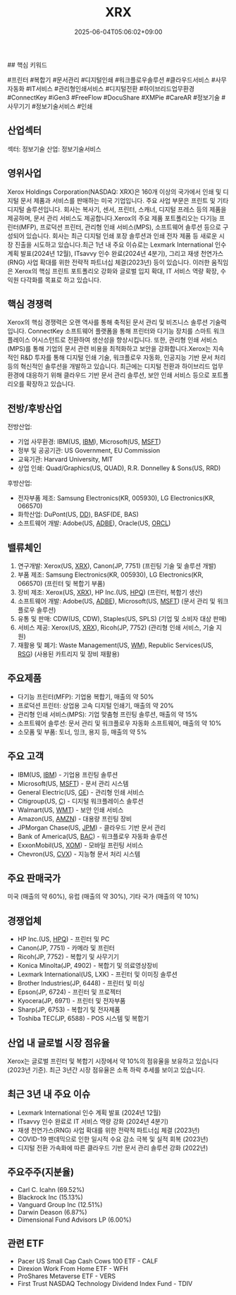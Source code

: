 ﻿---
title: "XRX"
date: 2025-06-04T05:06:02+09:00
lastmod: 2025-06-04T05:06:02+09:00
type: docs
sidebar:
  open: true
weight: 989
---
<div style="display:none">
  <meta property="article:published_time" content="2025-06-03T20:06:02Z" />
  <meta property="article:modified_time" content="2025-06-03T20:06:02Z" />
</div>
## 핵심 키워드

#프린터 #복합기 #문서관리 #디지털인쇄 #워크플로우솔루션 #클라우드서비스 #사무자동화 #IT서비스 #관리형인쇄서비스 #디지털전환 #하이브리드업무환경 #ConnectKey #iGen3 #FreeFlow #DocuShare #XMPie #CareAR #정보기술 #사무기기 #정보기술서비스 #인쇄 

## 산업섹터

섹터: 정보기술
산업: 정보기술서비스

## 영위사업

Xerox Holdings Corporation(NASDAQ: XRX)은 160개 이상의 국가에서 인쇄 및 디지털 문서 제품과 서비스를 판매하는 미국 기업입니다. 주요 사업 부문은 프린트 및 기타 디지털 솔루션입니다. 회사는 복사기, 센서, 프린터, 스캐너, 디지털 프레스 등의 제품을 제공하며, 문서 관리 서비스도 제공합니다.Xerox의 주요 제품 포트폴리오는 다기능 프린터(MFP), 프로덕션 프린터, 관리형 인쇄 서비스(MPS), 소프트웨어 솔루션 등으로 구성되어 있습니다. 회사는 최근 디지털 인쇄 포장 솔루션과 인쇄 전자 제품 등 새로운 시장 진출을 시도하고 있습니다.최근 1년 내 주요 이슈로는 Lexmark International 인수 계획 발표(2024년 12월), ITsavvy 인수 완료(2024년 4분기), 그리고 재생 천연가스(RNG) 사업 확대를 위한 전략적 파트너십 체결(2023년) 등이 있습니다. 이러한 움직임은 Xerox의 핵심 프린트 포트폴리오 강화와 글로벌 입지 확대, IT 서비스 역량 확장, 수익원 다각화를 목표로 하고 있습니다.

## 핵심 경쟁력

Xerox의 핵심 경쟁력은 오랜 역사를 통해 축적된 문서 관리 및 비즈니스 솔루션 기술력입니다. ConnectKey 소프트웨어 플랫폼을 통해 프린터와 다기능 장치를 스마트 워크플레이스 어시스턴트로 전환하여 생산성을 향상시킵니다. 또한, 관리형 인쇄 서비스(MPS)를 통해 기업의 문서 관련 비용을 최적화하고 보안을 강화합니다.Xerox는 지속적인 R&D 투자를 통해 디지털 인쇄 기술, 워크플로우 자동화, 인공지능 기반 문서 처리 등의 혁신적인 솔루션을 개발하고 있습니다. 최근에는 디지털 전환과 하이브리드 업무 환경에 대응하기 위해 클라우드 기반 문서 관리 솔루션, 보안 인쇄 서비스 등으로 포트폴리오를 확장하고 있습니다.

## 전방/후방산업

전방산업:

- 기업 사무환경: IBM(US, [IBM](/company-analysis/ibm/)), Microsoft(US, [MSFT](/company-analysis/msft/))
- 정부 및 공공기관: US Government, EU Commission
- 교육기관: Harvard University, MIT
- 상업 인쇄: Quad/Graphics(US, QUAD), R.R. Donnelley & Sons(US, RRD)

후방산업:

- 전자부품 제조: Samsung Electronics(KR, 005930), LG Electronics(KR, 066570)
- 화학산업: DuPont(US, [DD](/company-analysis/dd/)), BASF(DE, BAS)
- 소프트웨어 개발: Adobe(US, [ADBE](/company-analysis/adbe/)), Oracle(US, [ORCL](/company-analysis/orcl/))

## 밸류체인

1. 연구개발: Xerox(US, [XRX](/company-analysis/xrx/)), Canon(JP, 7751) (프린팅 기술 및 솔루션 개발)
2. 부품 제조: Samsung Electronics(KR, 005930), LG Electronics(KR, 066570) (프린터 및 복합기 부품)
3. 장비 제조: Xerox(US, [XRX](/company-analysis/xrx/)), HP Inc.(US, [HPQ](/company-analysis/hpq/)) (프린터, 복합기 생산)
4. 소프트웨어 개발: Adobe(US, [ADBE](/company-analysis/adbe/)), Microsoft(US, [MSFT](/company-analysis/msft/)) (문서 관리 및 워크플로우 솔루션)
5. 유통 및 판매: CDW(US, CDW), Staples(US, SPLS) (기업 및 소비자 대상 판매)
6. 서비스 제공: Xerox(US, [XRX](/company-analysis/xrx/)), Ricoh(JP, 7752) (관리형 인쇄 서비스, 기술 지원)
7. 재활용 및 폐기: Waste Management(US, [WM](/company-analysis/wm/)), Republic Services(US, [RSG](/company-analysis/rsg/)) (사용된 카트리지 및 장비 재활용)

## 주요제품

- 다기능 프린터(MFP): 기업용 복합기, 매출의 약 50%
- 프로덕션 프린터: 상업용 고속 디지털 인쇄기, 매출의 약 20%
- 관리형 인쇄 서비스(MPS): 기업 맞춤형 프린팅 솔루션, 매출의 약 15%
- 소프트웨어 솔루션: 문서 관리 및 워크플로우 자동화 소프트웨어, 매출의 약 10%
- 소모품 및 부품: 토너, 잉크, 용지 등, 매출의 약 5%

## 주요 고객

- IBM(US, [IBM](/company-analysis/ibm/)) - 기업용 프린팅 솔루션
- Microsoft(US, [MSFT](/company-analysis/msft/)) - 문서 관리 시스템
- General Electric(US, [GE](/company-analysis/ge/)) - 관리형 인쇄 서비스
- Citigroup(US, [C](/company-analysis/c/)) - 디지털 워크플레이스 솔루션
- Walmart(US, [WMT](/company-analysis/wmt/)) - 보안 인쇄 서비스
- Amazon(US, [AMZN](/company-analysis/amzn/)) - 대용량 프린팅 장비
- JPMorgan Chase(US, [JPM](/company-analysis/jpm/)) - 클라우드 기반 문서 관리
- Bank of America(US, [BAC](/company-analysis/bac/)) - 워크플로우 자동화 솔루션
- ExxonMobil(US, [XOM](/company-analysis/xom/)) - 모바일 프린팅 서비스
- Chevron(US, [CVX](/company-analysis/cvx/)) - 지능형 문서 처리 시스템

## 주요 판매국가

미국 (매출의 약 60%), 유럽 (매출의 약 30%), 기타 국가 (매출의 약 10%)

## 경쟁업체

- HP Inc.(US, [HPQ](/company-analysis/hpq/)) - 프린터 및 PC
- Canon(JP, 7751) - 카메라 및 프린터
- Ricoh(JP, 7752) - 복합기 및 사무기기
- Konica Minolta(JP, 4902) - 복합기 및 의료영상장비
- Lexmark International(US, LXK) - 프린터 및 이미징 솔루션
- Brother Industries(JP, 6448) - 프린터 및 미싱
- Epson(JP, 6724) - 프린터 및 프로젝터
- Kyocera(JP, 6971) - 프린터 및 전자부품
- Sharp(JP, 6753) - 복합기 및 전자제품
- Toshiba TEC(JP, 6588) - POS 시스템 및 복합기

## 산업 내 글로벌 시장 점유율

Xerox는 글로벌 프린터 및 복합기 시장에서 약 10%의 점유율을 보유하고 있습니다 (2023년 기준). 최근 3년간 시장 점유율은 소폭 하락 추세를 보이고 있습니다.

## 최근 3년 내 주요 이슈

- Lexmark International 인수 계획 발표 (2024년 12월)
- ITsavvy 인수 완료로 IT 서비스 역량 강화 (2024년 4분기)
- 재생 천연가스(RNG) 사업 확대를 위한 전략적 파트너십 체결 (2023년)
- COVID-19 팬데믹으로 인한 일시적 수요 감소 극복 및 실적 회복 (2023년)
- 디지털 전환 가속화에 따른 클라우드 기반 문서 관리 솔루션 강화 (2022년)

## 주요주주(지분율)

- Carl C. Icahn (69.52%)
- Blackrock Inc (15.13%)
- Vanguard Group Inc (12.51%)
- Darwin Deason (6.87%)
- Dimensional Fund Advisors LP (6.00%)

## 관련 ETF

- Pacer US Small Cap Cash Cows 100 ETF - CALF
- Direxion Work From Home ETF - WFH
- ProShares Metaverse ETF - VERS
- First Trust NASDAQ Technology Dividend Index Fund - TDIV
